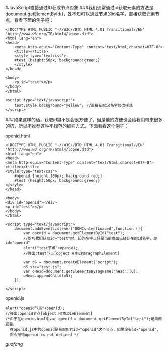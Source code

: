 #JavaScript直接通过ID获取节点对象
###我们通常通过id获取元素的方法是document.getElementById()，殊不知可以通过节点的id名字，直接获取元素节点，看看下面的例子吧：


	<!DOCTYPE HTML PUBLIC "-//W3C//DTD HTML 4.01 Transitional//EN" "http://www.w3.org/TR/html4/loose.dtd">
	<html lang="en">
	<head>
		<meta http-equiv="Content-Type" content="text/html;charset=UTF-8">
		<title></title>
		<style type="text/css">
		#test {height:50px; background:green;}
		</style>
	</head>
	
	<body>
		<p id="test"></p>
	</body>
	</html>
	
	<script type="text/javascript">	
		test.style.background="yellow";	//直接获取id名字修改样式	
	</script>

###如果这样的话，获取id岂不是会很方便了，但是他的方便也会给我们带来很多的坑，所以不推荐这种不规范的编程方式，下面看看这个例子：

openid.html

	<!DOCTYPE HTML PUBLIC "-//W3C//DTD HTML 4.01 Transitional//EN" "http://www.w3.org/TR/html4/loose.dtd">
	<html lang="en">
	<head>
	<meta http-equiv="Content-Type" content="text/html;charset=UTF-8">
	<title></title>
	<style type="text/css">
		#openid {height:100px; background:red;}
		#test {height:50px; background:green;}
	</style>
	</head>

	<body>
	<div id="openid"></div>
	<p id="test"></p>
	</body>
	</html>

	<script type="text/javascript">
		document.addEventListener("DOMContentLoaded",function (){
			var openid = document.getElementById("test");
			//恰巧我们获取id="test"时，起的名字正好是当前页面已经存在的id名字，即id="openid"
			alert("test节点"+openid);
			//弹出:test节点[object HTMLParagraphElement]		

			var oS = document.createElement("script");
			oS.src="test.js";
			var oHead=document.getElementsByTagName('head')[0];
			oHead.appendChild(oS);
		});

	</script>

openid.js

	alert("openid节点"+openid);
	//弹出:openid节点[object HTMLDivElement]
	/*由于在openid.html中var openid = document.getElementById("test");是局部变量，
	  在openid.js中的openid是获取到的id="openid"这个节点，如果没有id="openid",
	  则会报错openid is not defined */



*guofang*